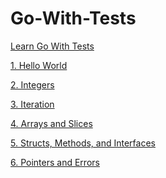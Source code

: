 # Go-With-Tests
[Learn Go With Tests](https://quii.gitbook.io/learn-go-with-tests/)

[1. Hello World](https://github.com/habibullahturkmen/Go-With-Tests/tree/main/helloworld)

[2. Integers](https://github.com/habibullahturkmen/Go-With-Tests/tree/main/integers)

[3. Iteration](https://github.com/habibullahturkmen/Go-With-Tests/tree/main/iteration)

[4. Arrays and Slices](https://github.com/habibullahturkmen/Go-With-Tests/tree/main/arrays_and_slices)

[5. Structs, Methods, and Interfaces]()

[6. Pointers and Errors]()